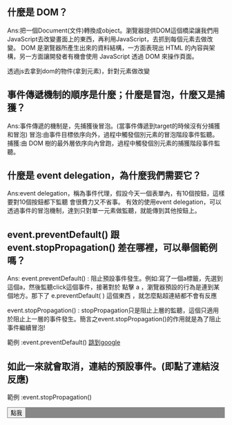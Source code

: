 ## 什麼是 DOM？
Ans:把一個Document(文件)轉換成object。瀏覽器提供DOM這個橋梁讓我們用JavaScript去改變畫面上的東西，再利用JavaScript，去抓到每個元素去做改變。
DOM 是瀏覽器所產生出來的資料結構，一方面表現出 HTML 的內容與架構，另一方面讓開發者有機會使用 JavaScript 透過 DOM 來操作頁面。

透過js去拿到dom的物件(拿到元素)，針對元素做改變

## 事件傳遞機制的順序是什麼；什麼是冒泡，什麼又是捕獲？
Ans:事件傳遞的機制是，先捕獲後冒泡。(當事件傳遞到target的時候沒有分捕獲和冒泡)
冒泡:由事件目標依序向外，過程中觸發個別元素的冒泡階段事件監聽。
捕獲:由 DOM 樹的最外層依序向內曾跑，過程中觸發個別元素的捕獲階段事件監聽。

## 什麼是 event delegation，為什麼我們需要它？
Ans:event delegation，稱為事件代理，假設今天一個表單內，有10個按鈕，這樣要對10個按鈕都下監聽
會很費力又不省事。
有效的使用event delegation，可以透過事件的冒泡機制，達到只對單一元素做監聽，就能傳到其他按鈕上。


## event.preventDefault() 跟 event.stopPropagation() 差在哪裡，可以舉個範例嗎？
Ans: 
event.preventDefault() : 阻止預設事件發生。例如:寫了一個a標籤，先選到這個a，然後監聽click這個事件，接著對於 點擊 a ，瀏覽器預設的行為是連到某個地方。那下了 e.preventDefault( ) 這個東西 ，就怎麼點超連結都不會有反應

event.stopPropagation() : stopPropagation只是阻止上層的監聽，這個只適用於阻止上一層的事件發生。簡言之event.stopPropagation()的作用就是為了阻止事件繼續冒泡!

範例 :event.preventDefault() 
<a id="clickMe" href="https://ithelp.ithome.com.tw/articles?tab=tech">跳到google</a>
<script>
document.getElementById('clickMe').onclick = () =>{
  console.log('跳頁的事件')
  //取消DOM預設功能
  event.preventDefault()
}
</script>
## 如此一來就會取消，連結的預設事件。(即點了連結沒反應)

範例 :event.stopPropagation() 
<div id="outside" style="background-color:#AAAAAA">
	<div id="inside" style="background-color:#888888">
	<input id="clickMe" type="button" value="點我"/>
	</div>
</div>

<script>
document.getElementById('outside').onclick = () =>{
  console.log('外面的div')
}
document.getElementById('inside').onclick = () =>{
  console.log('裡面的div')
}

document.getElementById('clickMe').onclick = () =>{
  console.log('觸發按鈕的事件')
  //阻止事件繼續冒泡
  event.stopPropagation()
}

## 這個範例，因為三個DOM很剛好的重疊了，所以點擊後會觸發所有的click事件，這個現象我們稱呼為「事件冒泡」。
而event.stopPropagation()可以阻止事件繼續冒泡。
原本點擊按鈕後執行完的順序會是:
觸發按鈕的事件
裡面的div
外面的div

加了event.stopPropagation()，就阻止事件冒泡，只會 "執行觸發按鈕的事件"。
</script>
